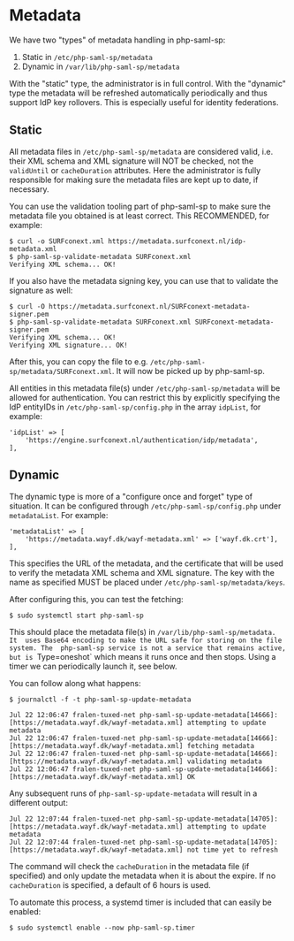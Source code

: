 # Metadata

We have two "types" of metadata handling in php-saml-sp:

1. Static in `/etc/php-saml-sp/metadata`
2. Dynamic in `/var/lib/php-saml-sp/metadata`

With the "static" type, the administrator is in full control. With the 
"dynamic" type the metadata will be refreshed automatically periodically and 
thus support IdP key rollovers. This is especially useful for identity 
federations.

## Static

All metadata files in `/etc/php-saml-sp/metadata` are considered valid, i.e. 
their XML schema and XML signature will NOT be checked, not the `validUntil` 
or `cacheDuration` attributes. Here the administrator is fully responsible for
making sure the metadata files are kept up to date, if necessary.

You can use the validation tooling part of php-saml-sp to make sure the 
metadata file you obtained is at least correct. This RECOMMENDED, for example:

    $ curl -o SURFconext.xml https://metadata.surfconext.nl/idp-metadata.xml
    $ php-saml-sp-validate-metadata SURFconext.xml
    Verifying XML schema... OK!

If you also have the metadata signing key, you can use that to validate the 
signature as well:

    $ curl -O https://metadata.surfconext.nl/SURFconext-metadata-signer.pem
    $ php-saml-sp-validate-metadata SURFconext.xml SURFconext-metadata-signer.pem
    Verifying XML schema... OK!
    Verifying XML signature... OK!

After this, you can copy the file to e.g. 
`/etc/php-saml-sp/metadata/SURFconext.xml`. It will now be picked up by 
php-saml-sp.

All entities in this metadata file(s) under `/etc/php-saml-sp/metadata` will be 
allowed for authentication. You can restrict this by explicitly specifying the 
IdP entityIDs in `/etc/php-saml-sp/config.php` in the array `idpList`, for 
example:

    'idpList' => [
        'https://engine.surfconext.nl/authentication/idp/metadata',
    ],

## Dynamic

The dynamic type is more of a "configure once and forget" type of situation. 
It can be configured through `/etc/php-saml-sp/config.php` under 
`metadataList`. For example:

    'metadataList' => [
        'https://metadata.wayf.dk/wayf-metadata.xml' => ['wayf.dk.crt'],
    ],

This specifies the URL of the metadata, and the certificate that will be used
to verify the metadata XML schema and XML signature. The key with the name as 
specified MUST be placed under `/etc/php-saml-sp/metadata/keys`.

After configuring this, you can test the fetching:

    $ sudo systemctl start php-saml-sp

This should place the metadata file(s) in `/var/lib/php-saml-sp/metadata. It 
uses Base64 encoding to make the URL safe for storing on the file system. The 
php-saml-sp service is not a service that remains active, but is `Type=oneshot` 
which means it runs once and then stops. Using a timer we can periodically 
launch it, see below.

You can follow along what happens:

    $ journalctl -f -t php-saml-sp-update-metadata

    Jul 22 12:06:47 fralen-tuxed-net php-saml-sp-update-metadata[14666]: [https://metadata.wayf.dk/wayf-metadata.xml] attempting to update metadata
    Jul 22 12:06:47 fralen-tuxed-net php-saml-sp-update-metadata[14666]: [https://metadata.wayf.dk/wayf-metadata.xml] fetching metadata
    Jul 22 12:06:47 fralen-tuxed-net php-saml-sp-update-metadata[14666]: [https://metadata.wayf.dk/wayf-metadata.xml] validating metadata
    Jul 22 12:06:47 fralen-tuxed-net php-saml-sp-update-metadata[14666]: [https://metadata.wayf.dk/wayf-metadata.xml] OK

Any subsequent runs of `php-saml-sp-update-metadata` will result in a different
output:

    Jul 22 12:07:44 fralen-tuxed-net php-saml-sp-update-metadata[14705]: [https://metadata.wayf.dk/wayf-metadata.xml] attempting to update metadata
    Jul 22 12:07:44 fralen-tuxed-net php-saml-sp-update-metadata[14705]: [https://metadata.wayf.dk/wayf-metadata.xml] not time yet to refresh

The command will check the `cacheDuration` in the metadata file (if specified) 
and only update the metadata when it is about the expire. If no `cacheDuration` 
is specified, a default of 6 hours is used.

To automate this process, a systemd timer is included that can easily be 
enabled:

    $ sudo systemctl enable --now php-saml-sp.timer
